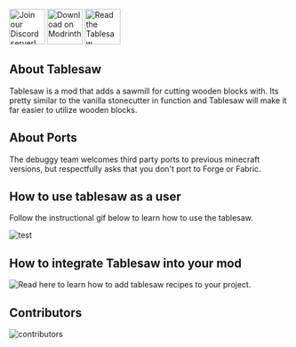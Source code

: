 <a href="https://debuggy.gay/discord"><img src="https://cdn.jsdelivr.net/gh/intergrav/devins-badges/assets/cozy/social/discord-plural_vector.svg" alt="Join our Discord server!" height=64></a> <a href="https://modrinth.com/mod/tablesaw"><img src="https://cdn.jsdelivr.net/gh/intergrav/devins-badges/assets/cozy/available/modrinth_vector.svg" alt="Download on Modrinth." height=64></a> <a href="https://github.com/DebuggyTeam/tablesaw/wiki"><img alt="Read the Tablesaw documentation." height=64 src="https://cdn.jsdelivr.net/gh/intergrav/devins-badges/assets/cozy/documentation/generic_vector.svg"></a>



## About Tablesaw
Tablesaw is a mod that adds a sawmill for cutting wooden blocks with. Its pretty similar to the vanilla stonecutter in function and Tablesaw will make it far easier to utilize wooden blocks.

## About Ports
The debuggy team welcomes third party ports to previous minecraft versions, but respectfully asks that you don't port to Forge or Fabric.

## How to use tablesaw as a user
Follow the instructional gif below to learn how to use the tablesaw.

![test](https://cdn.modrinth.com/data/EPt60DPT/images/fa8e02e8897e1865b7b9b677e7779ae6001a3747.gif)

## How to integrate Tablesaw into your mod
![Read here](https://github.com/DebuggyTeam/tablesaw/wiki/How-to-integrate-Tablesaw-into-your-mod) to learn how to add tablesaw recipes to your project.

## Contributors
![contributors](https://contrib.rocks/image?repo=debuggyteam/tablesaw)
